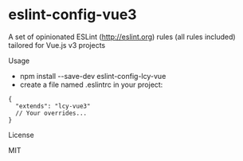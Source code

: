 # eslint-config-vue3

A set of opinionated ESLint (http://eslint.org) rules (all rules included) tailored for Vue.js v3 projects

Usage

- npm install --save-dev eslint-config-lcy-vue
- create a file named .eslintrc in your project:
```
{
  "extends": "lcy-vue3"
  // Your overrides...
}
```

License

MIT
